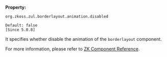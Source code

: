 **Property:**

`org.zkoss.zul.borderlayout.animation.disabled`

`Default: false`  
`[Since 5.0.8]`

It specifies whether disable the animation of the `borderlayout`
component.

For more information, please refer to [ZK Component
Reference]({{site.baseurl}}/zk_component_ref/layouts/borderlayout#Configure_to_Disable_the_Animation_Effects_as_Default).
